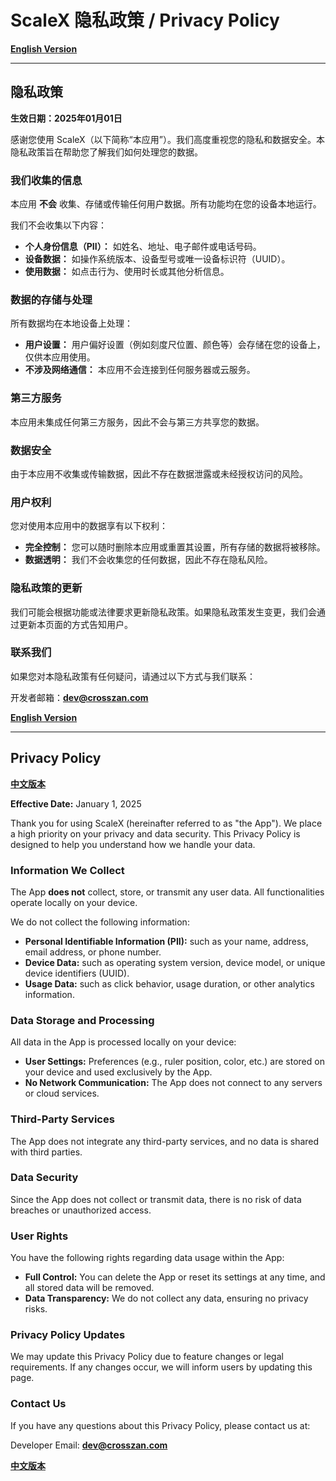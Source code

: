 # ScaleX 隐私政策 / Privacy Policy

[**English Version**](#privacy-policy)

---

## 隐私政策

**生效日期：2025年01月01日**

感谢您使用 ScaleX（以下简称“本应用”）。我们高度重视您的隐私和数据安全。本隐私政策旨在帮助您了解我们如何处理您的数据。

### 我们收集的信息
本应用 **不会** 收集、存储或传输任何用户数据。所有功能均在您的设备本地运行。

我们不会收集以下内容：
- **个人身份信息（PII）：** 如姓名、地址、电子邮件或电话号码。
- **设备数据：** 如操作系统版本、设备型号或唯一设备标识符（UUID）。
- **使用数据：** 如点击行为、使用时长或其他分析信息。

### 数据的存储与处理
所有数据均在本地设备上处理：
- **用户设置：** 用户偏好设置（例如刻度尺位置、颜色等）会存储在您的设备上，仅供本应用使用。
- **不涉及网络通信：** 本应用不会连接到任何服务器或云服务。

### 第三方服务
本应用未集成任何第三方服务，因此不会与第三方共享您的数据。

### 数据安全
由于本应用不收集或传输数据，因此不存在数据泄露或未经授权访问的风险。

### 用户权利
您对使用本应用中的数据享有以下权利：
- **完全控制：** 您可以随时删除本应用或重置其设置，所有存储的数据将被移除。
- **数据透明：** 我们不会收集您的任何数据，因此不存在隐私风险。

### 隐私政策的更新
我们可能会根据功能或法律要求更新隐私政策。如果隐私政策发生变更，我们会通过更新本页面的方式告知用户。

### 联系我们
如果您对本隐私政策有任何疑问，请通过以下方式与我们联系：  

开发者邮箱：**dev@crosszan.com**

[**English Version**](#privacy-policy)

---

## Privacy Policy

[**中文版本**](#隐私政策)

**Effective Date:** January 1, 2025  

Thank you for using ScaleX (hereinafter referred to as "the App"). We place a high priority on your privacy and data security. This Privacy Policy is designed to help you understand how we handle your data.  

### Information We Collect  
The App **does not** collect, store, or transmit any user data. All functionalities operate locally on your device.  

We do not collect the following information:  
- **Personal Identifiable Information (PII):** such as your name, address, email address, or phone number.  
- **Device Data:** such as operating system version, device model, or unique device identifiers (UUID).  
- **Usage Data:** such as click behavior, usage duration, or other analytics information.  

### Data Storage and Processing  
All data in the App is processed locally on your device:  
- **User Settings:** Preferences (e.g., ruler position, color, etc.) are stored on your device and used exclusively by the App.  
- **No Network Communication:** The App does not connect to any servers or cloud services.  

### Third-Party Services  
The App does not integrate any third-party services, and no data is shared with third parties.  

### Data Security  
Since the App does not collect or transmit data, there is no risk of data breaches or unauthorized access.  

### User Rights  
You have the following rights regarding data usage within the App:  
- **Full Control:** You can delete the App or reset its settings at any time, and all stored data will be removed.  
- **Data Transparency:** We do not collect any data, ensuring no privacy risks.  

### Privacy Policy Updates  
We may update this Privacy Policy due to feature changes or legal requirements. If any changes occur, we will inform users by updating this page.  

### Contact Us  
If you have any questions about this Privacy Policy, please contact us at:  

Developer Email: **dev@crosszan.com**

[**中文版本**](#隐私政策)
